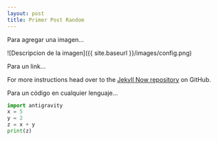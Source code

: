 ```yaml
---
layout: post
title: Primer Post Random
---
```


Para agregar una imagen...

![Descripcion de la imagen]({{ site.baseurl }}/images/config.png)

Para un link...

For more instructions head over to the [Jekyll Now repository](https://github.com/barryclark/jekyll-now) on GitHub.

Para un código en cualquier lenguaje...

```python
import antigravity
x = 5
y = 2
z = x + y
print(z)
```